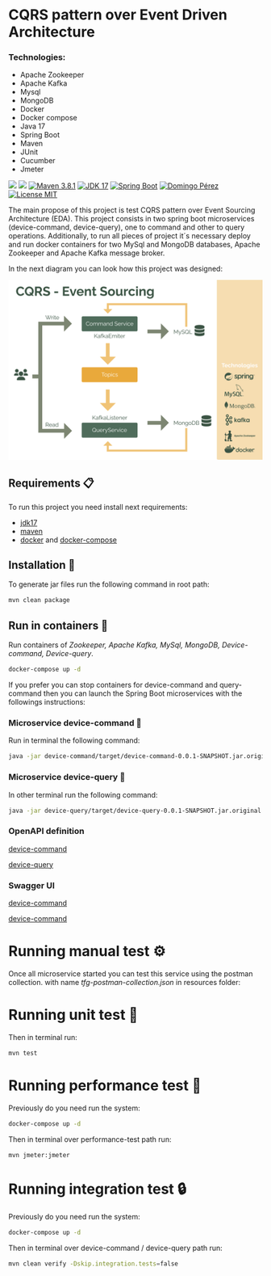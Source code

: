 
# CQRS pattern over Event Driven Architecture

### Technologies: 
- Apache Zookeeper 
- Apache Kafka
- Mysql 
- MongoDB
- Docker
- Docker compose
- Java 17
- Spring Boot
- Maven
- JUnit
- Cucumber
- Jmeter

![](https://img.shields.io/badge/build-passing-brightgreen)
![](https://img.shields.io/badge/test-passed-brightgreen)
[![Maven 3.8.1](https://img.shields.io/badge/maven-3.8.1-brightgreen)](https://maven.apache.org/docs/3.8.1/release-notes.html)
[![JDK 17](https://img.shields.io/badge/jdk-17-brightgreen)](https://docs.aws.amazon.com/corretto/latest/corretto-11-ug/downloads-list.html)
[![Spring Boot](https://img.shields.io/badge/spring%20boot-2.7.6-brightgreen)](https://docs.spring.io/spring-boot/docs/2.7.6/)
[![Domingo Pérez](https://img.shields.io/badge/autor-Domingo%20P%C3%A9rez-informational)](https://github.com/p4pupro)
[![License MIT](https://img.shields.io/badge/license-MIT-yellow.svg)](https://opensource.org/licenses/MIT)

The main propose of this project is test CQRS pattern over Event Sourcing Architecture (EDA). 
This project consists in two spring boot microservices (device-command, device-query), 
one to command and other to query operations. 
Additionally, to run all pieces of project it´s necessary deploy and run docker containers for two MySql and MongoDB databases, 
Apache Zookeeper and Apache Kafka message broker.

In the next diagram you can look how this project was designed:

![diagram](./resources/diagram.svg)

## Requirements 📋
To run this project you need install next requirements:
- [jdk17](https://docs.aws.amazon.com/corretto/latest/corretto-17-ug/downloads-list.html)
- [maven](https://maven.apache.org/docs/3.8.1/release-notes.html)
- [docker](https://www.docker.com/) and [docker-compose](https://docs.docker.com/compose/)

## Installation 🔧
To generate jar files run the following command in root path:

```bash
mvn clean package
```

## Run in containers 🐳
Run containers of *Zookeeper, Apache Kafka, MySql, MongoDB, Device-command, Device-query*.

```bash
docker-compose up -d
```

If you prefer you can stop containers for device-command and query-command then you can launch the Spring Boot microservices with the followings instructions:

### Microservice device-command 🚀
Run in terminal the following command:

```bash
java -jar device-command/target/device-command-0.0.1-SNAPSHOT.jar.original
```

### Microservice device-query 🚀
In other terminal run the following command:

```bash
java -jar device-query/target/device-query-0.0.1-SNAPSHOT.jar.original
```

### OpenAPI definition 
[device-command](http://localhost:8081/v3/api-docs/) 

[device-query](http://localhost:8082/v3/api-docs/)


### Swagger UI
[device-command](http://localhost:8081/swagger-ui/index.html)

[device-command](http://localhost:8082/swagger-ui/index.html)


# Running manual test ⚙️
Once all microservice started you can test this service using the postman collection. 
with name *tfg-postman-collection.json* in resources folder:


# Running unit test 🧪
Then in terminal run:
```bash
mvn test
```

# Running performance test 🎯
Previously do you need run the system:
```bash
docker-compose up -d
```
Then in terminal over performance-test path run:
```bash
mvn jmeter:jmeter
```

# Running integration test 🔒
Previously do you need run the system:
```bash
docker-compose up -d
```
Then in terminal over device-command / device-query path run:
```bash
mvn clean verify -Dskip.integration.tests=false
```

